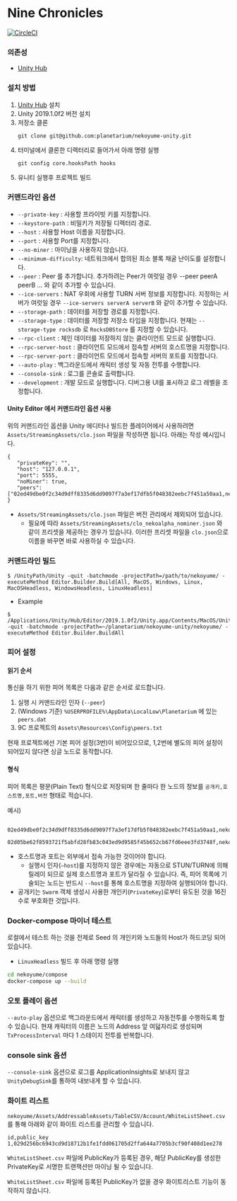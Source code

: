 Nine Chronicles
===============

[![CircleCI][ci-badge]][ci]

[ci-badge]: https://circleci.com/gh/planetarium/nekoyume-unity.svg?style=svg&circle-token=ca79d4f6281fe60cdde55d0f1c3d97d561106bda
[ci]: https://circleci.com/gh/planetarium/nekoyume-unity


### 의존성
 - [Unity Hub]


### 설치 방법

 1. [Unity Hub] 설치
 1. Unity 2019.1.0f2 버전 설치
 1. 저장소 클론
    ```
    git clone git@github.com:planetarium/nekoyume-unity.git
    ```
 1. 터미널에서 클론한 디렉터리로 들어가서 아래 명령 실행
    ```
    git config core.hooksPath hooks
    ```
 1. 유니티 실행후 프로젝트 빌드


### 커맨드라인 옵션

 - `--private-key`       : 사용할 프라이빗 키를 지정합니다.
 - `--keystore-path`     : 비밀키가 저장될 디렉터리 경로.
 - `--host`              : 사용할 Host 이름을 지정합니다.
 - `--port`              : 사용할 Port를 지정합니다.
 - `--no-miner`          : 마이닝을 사용하지 않습니다.
 - `--minimum-difficulty`: 네트워크에서 합의된 최소 블록 채굴 난이도를 설정합니다.
 - `--peer`              : Peer 를 추가합니다. 추가하려는 Peer가 여럿일 경우 --peer peerA peerB ... 와 같이 추가할 수 있습니다.
 - `--ice-servers`       : NAT 우회에 사용할 TURN 서버 정보를 지정합니다. 지정하는 서버가 여럿일 경우 `--ice-servers serverA serverB` 와 같이 추가할 수 있습니다.
 - `--storage-path`      : 데이터를 저장할 경로를 지정합니다.
 - `--storage-type`      : 데이터를 저장할 저장소 타입을 지정합니다. 현재는 `--storage-type rocksdb` 로 `RocksDBStore` 를 지정할 수 있습니다.
 - `--rpc-client`        : 체인 데이터를 저장하지 않는 클라이언트 모드로 실행합니다.
 - `--rpc-server-host`   : 클라이언트 모드에서 접속할 서버의 호스트명을 지정합니다.
 - `--rpc-server-port`   : 클라이언트 모드에서 접속할 서버의 포트를 지정합니다.
 - `--auto-play`         : 백그라운드에서 캐릭터 생성 및 자동 전투를 수행합니다.
 - `--console-sink`      : 로그를 콘솔로 출력합니다.
 - `--development`       : 개발 모드로 실행합니다. 디버그용 UI를 표시하고 로그 레벨을 조정합니다.

#### Unity Editor 에서 커맨드라인 옵션 사용

위의 커맨드라인 옵션을 Unity 에디터나 빌드한 플레이어에서 사용하려면 `Assets/StreamingAssets/clo.json` 파일을 작성하면 됩니다. 아래는 작성 예시입니다.

```
{
   "privateKey": "",
   "host": "127.0.0.1",
   "port": 5555,
   "noMiner": true,
   "peers": ["02ed49dbe0f2c34d9dff8335d6dd9097f7a3ef17dfb5f048382eebc7f451a50aa1,nekoyume1.koreacentral.cloudapp.azure.com,58598"]
}
```

- `Assets/StreamingAssets/clo.json` 파일은 버전 관리에서 제외되어 있습니다.
  - 필요에 따라 `Assets/StreamingAssets/clo_nekoalpha_nominer.json` 와 같이 프리셋을 제공하는 경우가 있습니다. 이러한 프리셋 파일을 `clo.json`으로 이름을 바꾸면 바로 사용하실 수 있습니다.


### 커맨드라인 빌드

```
$ /UnityPath/Unity -quit -batchmode -projectPath=/path/to/nekoyume/ -executeMethod Editor.Builder.Build[All, MacOS, Windows, Linux, MacOSHeadless, WindowsHeadless, LinuxHeadless]
```

- Example

```
$ /Applications/Unity/Hub/Editor/2019.1.0f2/Unity.app/Contents/MacOS/Unity -quit -batchmode -projectPath=~/planetarium/nekoyume-unity/nekoyume/ -executeMethod Editor.Builder.BuildAll
```

### 피어 설정

#### 읽기 순서

통신을 하기 위한 피어 목록은 다음과 같은 순서로 로드합니다.  

1. 실행 시 커맨드라인 인자 (`--peer`)
2. (Windows 기준) `%USERPROFILE%\AppData\LocalLow\Planetarium` 에 있는 `peers.dat`
3. 9C 프로젝트의 `Assets\Resources\Config\peers.txt`

현재 프로젝트에선 기본 피어 설정(3번)이 비어있으므로, 1,2번에 별도의 피어 설정이 되어있지 않다면 싱글 노드로 동작합니다.

#### 형식

피어 목록은 평문(Plain Text) 형식으로 저장되며 한 줄마다 한 노드의 정보를 `공개키,호스트명,포트,버전` 형태로 적습니다.

예시) 

```
   02ed49dbe0f2c34d9dff8335d6dd9097f7a3ef17dfb5f048382eebc7f451a50aa1,nekoyume1.koreacentral.cloudapp.azure.com,58598
   02d05be62f8593721f5abfd28fb83c043ed9d9585f45b652cb67fd6eee3fd3748f,nekoyume2.koreacentral.cloudapp.azure.com,58599
```

- 호스트명과 포트는 외부에서 접속 가능한 것이어야 합니다.
    - 실행시 인자(`—host`)를 지정하지 않은 경우에는 자동으로 STUN/TURN에 의해 릴레이 되므로 실제 호스트명과 포트가 달라질 수 있습니다. 
      즉, 피어 목록에 기술되는 노드는 반드시 `--host`를 통해 호스트명을 지정하여 실행되어야 합니다.
- 공개키는 `Swarm` 객체 생성시 사용한 개인키(`PrivateKey`)로부터 유도된 것을 16진수로 부호화한 것입니다.

[Unity Hub]: https://unity3d.com/get-unity/download


### Docker-compose 마이너 테스트

로컬에서 테스트 하는 것을 전제로 Seed 의 개인키와 노드들의 Host가 하드코딩 되어 있습니다.

- `LinuxHeadless` 빌드 후 아래 명령 실행

```bash
cd nekoyume/compose
docker-compose up --build
```

### 오토 플레이 옵션

`--auto-play` 옵션으로 백그라운드에서 캐릭터를 생성하고 자동전투를 수행하도록 할 수 있습니다.
현재 캐릭터의 이름은 노드의 Address 앞 여덟자리로 생성되며 `TxProcessInterval` 마다 1 스테이지 전투를 반복합니다.

### console sink 옵션

`--console-sink` 옵션으로 로그를 ApplicationInsights로 보내지 않고 `UnityDebugSink`를 통하여 내보내게 할 수 있습니다.

### 화이트 리스트

`nekoyume/Assets/AddressableAssets/TableCSV/Account/WhiteListSheet.csv` 를 통해 아래와 같이 화이트 리스트를 관리할 수 있습니다.

```
id,public_key
1,029d256bc6943cd9d18712b1fe1fdd061705d2ffa644a7705b3cf90f408d1ee278
```

`WhiteListSheet.csv` 파일에 PublicKey가 등록된 경우, 해당 PublicKey를 생성한 PrivateKey로 서명한
트랜잭션만 마이닝 될 수 있습니다.

`WhiteListSheet.csv` 파일에 등록된 PublicKey가 없을 경우 화이트리스트 기능이 동작하지 않습니다.
